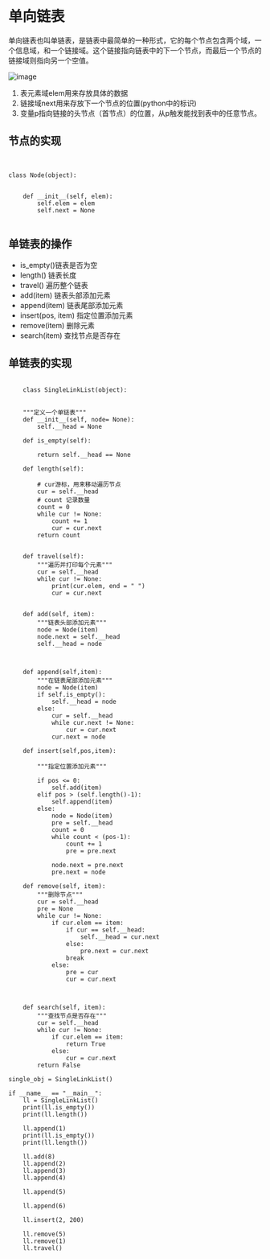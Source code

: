 
# 单向链表

单向链表也叫单链表，是链表中最简单的一种形式，它的每个节点包含两个域，一个信息域，和一个链接域。这个链接指向链表中的下一个节点，而最后一个节点的链接域则指向另一个空值。

![image](https://github.com/xiaoxingchen505/DataStructure-Algorithm-Notes/blob/master/images/sll.png)

1. 表元素域elem用来存放具体的数据
2. 链接域next用来存放下一个节点的位置(python中的标识)
3. 变量p指向链接的头节点（首节点）的位置，从p触发能找到表中的任意节点。



## 节点的实现
<pre>
    <code>

class Node(object):


    def __init__(self, elem):
        self.elem = elem
        self.next = None
    </code>
</pre>

## 单链表的操作

* is_empty()链表是否为空
* length() 链表长度
* travel() 遍历整个链表
* add(item) 链表头部添加元素
* append(item) 链表尾部添加元素
* insert(pos, item) 指定位置添加元素
* remove(item) 删除元素
* search(item) 查找节点是否存在

## 单链表的实现 

<pre>
    <code>
    class SingleLinkList(object):


    """定义一个单链表"""
    def __init__(self, node= None):
        self.__head = None
         
    def is_empty(self):

        return self.__head == None

    def length(self):
        
        # cur游标，用来移动遍历节点
        cur = self.__head
        # count 记录数量
        count = 0
        while cur != None:
            count += 1
            cur = cur.next
        return count


    def travel(self):
        """遍历并打印每个元素"""
        cur = self.__head
        while cur != None:
            print(cur.elem, end = " ")
            cur = cur.next


    def add(self, item):
        """链表头部添加元素"""
        node = Node(item)
        node.next = self.__head
        self.__head = node
        


    def append(self,item):
        """在链表尾部添加元素"""
        node = Node(item)
        if self.is_empty():
            self.__head = node
        else:
            cur = self.__head
            while cur.next != None:
                cur = cur.next
            cur.next = node

    def insert(self,pos,item):

        """指定位置添加元素"""

        if pos <= 0:
            self.add(item)
        elif pos > (self.length()-1):
            self.append(item)
        else:
            node = Node(item)
            pre = self.__head
            count = 0
            while count < (pos-1):
                count += 1
                pre = pre.next

            node.next = pre.next
            pre.next = node

    def remove(self, item):
        """删除节点"""
        cur = self.__head
        pre = None
        while cur != None:
            if cur.elem == item:
                if cur == self.__head:
                    self.__head = cur.next
                else:
                    pre.next = cur.next
                break
            else:
                pre = cur
                cur = cur.next

            

    def search(self, item):
        """查找节点是否存在"""
        cur = self.__head
        while cur != None: 
            if cur.elem == item:
                return True
            else:
                cur = cur.next
        return False

single_obj = SingleLinkList()

if __name__ == "__main__":
    ll = SingleLinkList()
    print(ll.is_empty())
    print(ll.length())
    
    ll.append(1)
    print(ll.is_empty())
    print(ll.length())

    ll.add(8)
    ll.append(2)
    ll.append(3)
    ll.append(4)

    ll.append(5)

    ll.append(6)

    ll.insert(2, 200)

    ll.remove(5)
    ll.remove(1)
    ll.travel()
    </code>
</pre>

